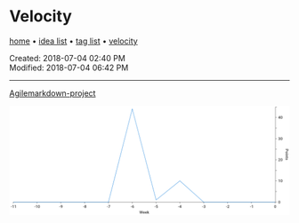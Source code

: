 # Velocity

[home](index.md) • [idea list](ideas.md) • [tag list](tags.md) • [velocity](velocity.md)

Created: 2018-07-04 02:40 PM  
Modified: 2018-07-04 06:42 PM  

---

[Agilemarkdown-project](agilemarkdown-project.md)

![velocity](velocity/agilemarkdown-project.png)

